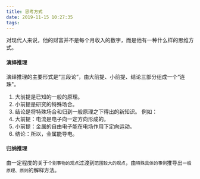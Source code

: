 ```yaml
---
title: 思考方式
date: 2019-11-15 10:27:35
tags:
---
```


对现代人来说，他的财富并不是每个月收入的数字，而是他有一种什么样的思维方式。

<!-- more -->

#### 演绎推理
演绎推理的主要形式是“三段论”，由大前提、小前提、结论三部分组成一个“连珠"。
1. 大前提是已知的一般的原理。
2. 小前提是研究的特殊场合。
3. 结论是将特殊场合和归到一般原理之下得出的新知识。
例如：
1. 大前提：电流是电子向一定方向形成的。
2. 小前提：金属的自由电子能在电场作用下定向运动。
3. 结论：所以，金属能导电。

#### 归纳推理
由一定程度的关于`个别事物的观点`过渡到`范围较大的观点`，由`特殊具体的事例`推导出`一般原理、原则`的解释方法。